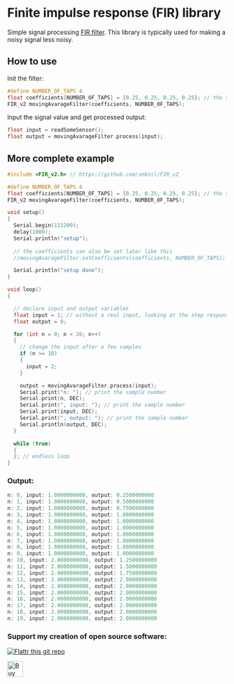 # Finite impulse response (FIR) library
Simple signal processing [FIR filter](https://en.wikipedia.org/wiki/Finite_impulse_response).
This library is typically used for making a noisy signal less noisy.


## How to use
Init the filter:
```cpp
#define NUMBER_OF_TAPS 4
float coefficients[NUMBER_OF_TAPS] = {0.25, 0.25, 0.25, 0.25}; // the sum should equal 1.00
FIR_v2 movingAvarageFilter(coefficients, NUMBER_OF_TAPS);
```

Input the signal value and get processed output:
```cpp
float input = readSomeSensor();
float output = movingAvarageFilter.process(input);
```

## More complete example
```cpp
#include <FIR_v2.h> // https://github.com/sebnil/FIR_v2

#define NUMBER_OF_TAPS 4
float coefficients[NUMBER_OF_TAPS] = {0.25, 0.25, 0.25, 0.25}; // the sum should equal 1.00
FIR_v2 movingAvarageFilter(coefficients, NUMBER_OF_TAPS);

void setup()
{
  Serial.begin(115200);
  delay(1000);
  Serial.println("setup");
  
  // the coefficients can also be set later like this
  //movingAvarageFilter.setCoefficients(coefficients, NUMBER_OF_TAPS);

  Serial.println("setup done");
}

void loop()
{

  // declare input and output variables
  float input = 1; // without a real input, looking at the step response (input at unity, 1)
  float output = 0;

  for (int n = 0; n < 20; n++)
  {
    // change the input after a few samples
    if (n >= 10)
    {
      input = 2;
    }

    output = movingAvarageFilter.process(input);
    Serial.print("n: "); // print the sample number
    Serial.print(n, DEC);
    Serial.print(", input: "); // print the sample number
    Serial.print(input, DEC);
    Serial.print(", output: "); // print the sample number
    Serial.println(output, DEC);
  }

  while (true)
  {
  }; // endless loop
}
```
### Output:
```javascript
n: 0, input: 1.0000000000, output: 0.2500000000
n: 1, input: 1.0000000000, output: 0.5000000000
n: 2, input: 1.0000000000, output: 0.7500000000
n: 3, input: 1.0000000000, output: 1.0000000000
n: 4, input: 1.0000000000, output: 1.0000000000
n: 5, input: 1.0000000000, output: 1.0000000000
n: 6, input: 1.0000000000, output: 1.0000000000
n: 7, input: 1.0000000000, output: 1.0000000000
n: 8, input: 1.0000000000, output: 1.0000000000
n: 9, input: 1.0000000000, output: 1.0000000000
n: 10, input: 2.0000000000, output: 1.2500000000
n: 11, input: 2.0000000000, output: 1.5000000000
n: 12, input: 2.0000000000, output: 1.7500000000
n: 13, input: 2.0000000000, output: 2.0000000000
n: 14, input: 2.0000000000, output: 2.0000000000
n: 15, input: 2.0000000000, output: 2.0000000000
n: 16, input: 2.0000000000, output: 2.0000000000
n: 17, input: 2.0000000000, output: 2.0000000000
n: 18, input: 2.0000000000, output: 2.0000000000
n: 19, input: 2.0000000000, output: 2.0000000000
```


### Support my creation of open source software:
[![Flattr this git repo](http://api.flattr.com/button/flattr-badge-large.png)](https://flattr.com/submit/auto?user_id=sebnil&url=https://github.com/sebnil/gopro_joiner)

<a href='https://ko-fi.com/A0A2HYRH' target='_blank'><img height='36' style='border:0px;height:36px;' src='https://az743702.vo.msecnd.net/cdn/kofi2.png?v=0' border='0' alt='Buy Me a Coffee at ko-fi.com' /></a>
